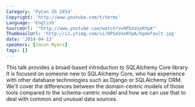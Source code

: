 ```yaml
---
Category: 'PyCon US 2014'
Copyright: 'http://www.youtube.com/t/terms'
Language: 'English'
SourceUrl: '"http://www.youtube.com/watch?v=0PSdzUxRYpA"'
ThumbnailUrl: 'http://i1.ytimg.com/vi/0PSdzUxRYpA/hqdefault.jpg'
date: '2014-04-13'
speakers: [Jason Myers]
tags: []
---
```

This talk provides a broad-based introduction to SQLAlchemy Core library. It is focused on someone new to SQLAlchemy Core, who has experience with other database technologies such as Django or SQLAlchemy ORM. We'll cover the differences between the domain-centric models of those tools compared to the schema-centric model and how we can use that to deal with common and unusual data sources.